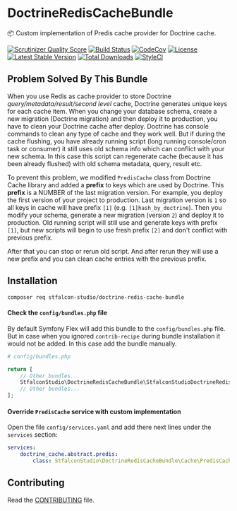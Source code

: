 # DoctrineRedisCacheBundle

:package: Custom implementation of Predis cache provider for Doctrine cache.

[![Scrutinizer Quality Score](https://img.shields.io/scrutinizer/g/stfalcon-studio/DoctrineRedisCacheBundle.svg?style=flat-square)](https://scrutinizer-ci.com/g/stfalcon-studio/DoctrineRedisCacheBundle/)
[![Build Status](https://img.shields.io/travis/stfalcon-studio/DoctrineRedisCacheBundle/master.svg?style=flat-square)](https://travis-ci.org/stfalcon-studio/DoctrineRedisCacheBundle)
[![CodeCov](https://img.shields.io/codecov/c/github/stfalcon-studio/DoctrineRedisCacheBundle.svg?style=flat-square)](https://codecov.io/github/stfalcon-studio/DoctrineRedisCacheBundle)
[![License](https://img.shields.io/packagist/l/stfalcon-studio/doctrine-redis-cache-bundle.svg?style=flat-square)](https://packagist.org/packages/stfalcon-studio/doctrine-redis-cache-bundle)
[![Latest Stable Version](https://img.shields.io/packagist/v/stfalcon-studio/doctrine-redis-cache-bundle.svg?style=flat-square)](https://packagist.org/packages/stfalcon-studio/doctrine-redis-cache-bundle)
[![Total Downloads](https://img.shields.io/packagist/dt/stfalcon-studio/doctrine-redis-cache-bundle.svg?style=flat-square)](https://packagist.org/packages/stfalcon-studio/doctrine-redis-cache-bundle)
[![StyleCI](https://styleci.io/repos/200188496/shield?style=flat-square)](https://styleci.io/repos/200188496)

## Problem Solved By This Bundle

When you use Redis as cache provider to store Doctrine _query/metadata/result/second level_ cache, Doctrine generates unique keys for each cache item.
When you change your database schema, create a new migration (Doctrine migration) and then deploy it to production, you have to clean your Doctrine cache after deploy.
Doctrine has console commands to clean any type of cache and they work well. But if during the cache flushing, you have already running script (long running console/cron task or consumer) it still uses old schema info which can conflict with your new schema.
In this case this script can regenerate cache (because it has been already flushed) with old schema metadata, query, result etc.

To prevent this problem, we modified `PredisCache` class from Doctrine Cache library and added a **prefix** to keys which are used by Doctrine. This **prefix** is a NUMBER of the last migration version.
For example, you deploy the first version of your project to production. Last migration version is `1` so all keys in cache will have prefix `[1]` (e.g. `[1]hash_by_doctrine`).
Then you modify your schema, generate a new migration (version `2`) and deploy it to production. Old running script will still use and generate keys with prefix `[1]`, but new scripts will begin to use fresh prefix `[2]` and don't conflict with previous prefix.

After that you can stop or rerun old script. And after rerun they will use a new prefix and you can clean cache entries with the previous prefix.

## Installation

```composer req stfalcon-studio/doctrine-redis-cache-bundle```

#### Check the `config/bundles.php` file

By default Symfony Flex will add this bundle to the `config/bundles.php` file.
But in case when you ignored `contrib-recipe` during bundle installation it would not be added. In this case add the bundle manually.

```php
# config/bundles.php

return [
    // Other bundles...
    StfalconStudio\DoctrineRedisCacheBundle\StfalconStudioDoctrineRedisCacheBundle::class => ['all' => true],
    // Other bundles...
];
```

#### Override `PredisCache` service with custom implementation

Open the file `config/services.yaml` and add there next lines under the `services` section:

```yaml
services:
    doctrine_cache.abstract.predis:
        class: StfalconStudio\DoctrineRedisCacheBundle\Cache\PredisCache
```

## Contributing

Read the [CONTRIBUTING](https://github.com/stfalcon-studio/DoctrineRedisCacheBundle/blob/master/.github/CONTRIBUTING.md) file.
